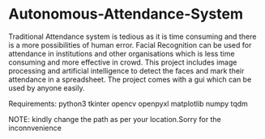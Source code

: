 # Autonomous-Attendance-System

Traditional Attendance system is tedious as it is time consuming and there is a more possibilities of human error. Facial Recognition can be used for attendance in institutions and other organisations which is less time consuming and more effective in crowd. This project includes image processing and artificial intelligence to detect the faces and mark their attendance in a spreadsheet. The project comes with a gui which can be used by anyone easily.


Requirements:
  python3
  tkinter
  opencv
  openpyxl
  matplotlib
  numpy
  tqdm

NOTE:
        kindly change the path as per your location.Sorry for the inconnvenience
